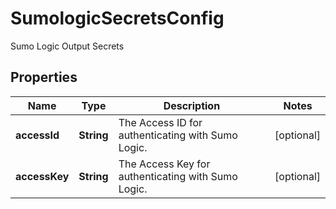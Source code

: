 

# SumologicSecretsConfig

Sumo Logic Output Secrets

## Properties

| Name | Type | Description | Notes |
|------------ | ------------- | ------------- | -------------|
|**accessId** | **String** | The Access ID for authenticating with Sumo Logic. |  [optional] |
|**accessKey** | **String** | The Access Key for authenticating with Sumo Logic. |  [optional] |



